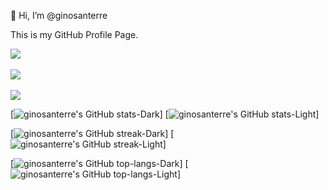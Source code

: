👋 Hi, I’m @ginosanterre

This is my GitHub Profile Page.

<picture>
  <source
    srcset="https://github-readme-stats.vercel.app/api?username=ginosanterre&show_icons=true&theme=dracula"
    media="(prefers-color-scheme: dark)"
  />
  <source
    srcset="https://github-readme-stats.vercel.app/api?username=ginosanterre&show_icons=true&theme=default"
    media="(prefers-color-scheme: light), (prefers-color-scheme: no-preference)"
  />
  <img src="https://github-readme-stats.vercel.app/api?username=ginosanterre&show_icons=true" /><br>
</picture><br>
   
<picture>
  <source
    srcset="https://github-readme-streak-stats.herokuapp.com/?user=ginosanterre&theme=transparent&theme=dracula"
    media="(prefers-color-scheme: dark)"
  />
  <source
    srcset="https://github-readme-streak-stats.herokuapp.com/?user=ginosanterre&theme=transparent&theme=default"
    media="(prefers-color-scheme: light), (prefers-color-scheme: no-preference)"
  />
  <img src="https://github-readme-streak-stats.herokuapp.com/?user=ginosanterre" /> <br>
</picture><br>
  
<picture>
  <source
    srcset="https://github-readme-stats.vercel.app/api/top-langs/?username=ginosanterre&langs_count=5&layout=compact&theme=dracula"
    media="(prefers-color-scheme: dark)"
  />
  <source
    srcset="https://github-readme-stats.vercel.app/api/top-langs/?username=ginosanterre&langs_count=5&layout=compact&theme=default"
    media="(prefers-color-scheme: light), (prefers-color-scheme: no-preference)"
  />
  <img src="https://github-readme-stats.vercel.app/api/top-langs/?username=ginosanterre" /> 
</picture>

[![ginosanterre's GitHub stats-Dark](https://github-readme-stats.vercel.app/api?username=ginosanterre&show_icons=true&theme=dracula#gh-dark-mode-only)]
[![ginosanterre's GitHub stats-Light](https://github-readme-stats.vercel.app/api?username=ginosanterre&show_icons=true&theme=default#gh-light-mode-only)]

[![ginosanterre's GitHub streak-Dark](https://github-readme-streak-stats.herokuapp.com/?user=ginosanterre&theme=transparent&theme=dracula#gh-dark-mode-only)]
[![ginosanterre's GitHub streak-Light](https://github-readme-streak-stats.herokuapp.com/?user=ginosanterre&theme=transparent&theme=default#gh-light-mode-only)]

[![ginosanterre's GitHub top-langs-Dark](https://github-readme-stats.vercel.app/api/top-langs/?username=ginosanterre&langs_count=5&layout=compact&theme=dracula#gh-dark-mode-only)]
[![ginosanterre's GitHub top-langs-Light](https://github-readme-stats.vercel.app/api/top-langs/?username=ginosanterre&langs_count=5&layout=compact&theme=default#gh-light-mode-only)]

<!---
ginosanterre/ginosanterre is a ✨ special ✨ repository because its `README.md` (this file) appears on your GitHub profile.
You can click the Preview link to take a look at your changes.
--->
